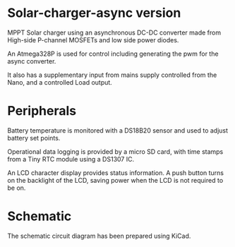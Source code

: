 # Solar-charger-async version
MPPT Solar charger using an asynchronous DC-DC converter made from High-side P-channel MOSFETs and low side power diodes.
 
An Atmega328P is used for control including generating the pwm for the async converter.

It also has a supplementary input from mains supply controlled from the Nano, and a controlled Load output.

# Peripherals
Battery temperature is monitored with a DS18B20 sensor and used to adjust battery set points.

Operational data logging is provided by a micro SD card, with time stamps from a Tiny RTC module using a DS1307 IC. 

An LCD character display provides status information. A push button turns on the backlight of the LCD, saving power when the LCD is not required to be on. 

# Schematic
The schematic circuit diagram has been prepared using KiCad. 
